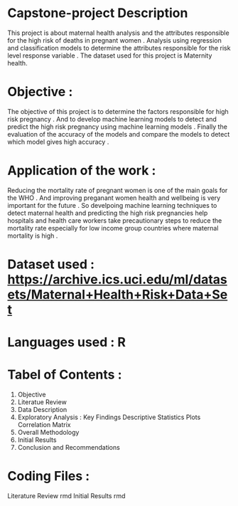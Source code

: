 # Capstone-project Description
This project is about maternal health analysis and the attributes responsible for the high risk of deaths in pregnant women . Analysis using regression and classification models to determine the attributes responsible for the risk level response variable . The dataset used for this project is Maternity health.
# Objective :
The objective of this project is to determine the factors responsible for high risk pregnancy . And to develop machine learning models to detect and predict the high risk pregnancy using machine learning models . Finally the evaluation of the accuracy of the models and compare the models to detect which model gives high accuracy .
# Application of the work :
Reducing the mortality rate of pregnant women is one of the main goals for the WHO . And improving preganant women health and wellbeing is very important for the future . So develpoing machine learning techniques to detect maternal health and predicting the high risk pregnancies help hospitals and health care workers take precautionary steps to reduce the mortality rate especially for low income group countries where maternal mortality is high .
# Dataset used : 	https://archive.ics.uci.edu/ml/datasets/Maternal+Health+Risk+Data+Set

# Languages used : R 
# Tabel of Contents : 
1. Objective 
2. Literatue Review 
3. Data Description 
4. Exploratory Analysis :
   Key Findings
   Descriptive Statistics
   Plots
   Correlation Matrix 
5. Overall Methodology
6. Initial Results 
7. Conclusion and Recommendations
# Coding Files : 
  Literature Review rmd 
  Initial Results rmd



